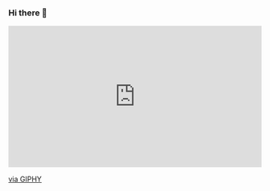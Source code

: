 ### Hi there 👋

<!--
**mhl98/mhl98** is a ✨ _special_ ✨ repository because its `README.md` (this file) appears on your GitHub profile.

Here are some ideas to get you started:

- 🔭 I’m currently working on ...
- 🌱 I’m currently learning ...
- 👯 I’m looking to collaborate on ...
- 🤔 I’m looking for help with ...
- 💬 Ask me about ...
- 📫 How to reach me: ...
- 😄 Pronouns: ...
- ⚡ Fun fact: ...
-->

<div style="width:100%;height:0;padding-bottom:56%;position:relative;"><iframe src="https://giphy.com/embed/6U47YlEnJQNeb05Csh" width="100%" height="100%" style="position:absolute" frameBorder="0" class="giphy-embed" allowFullScreen></iframe></div><p><a href="https://giphy.com/gifs/funimation-6U47YlEnJQNeb05Csh">via GIPHY</a></p>
